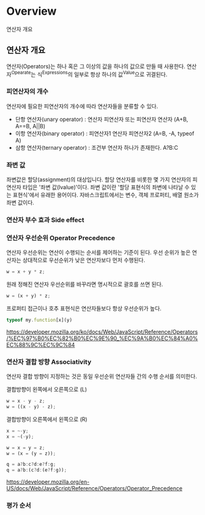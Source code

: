 # Overview

<p class="sub-title">연산자 개요</p>

## 연산자 개요

연산자(Operators)는 하나 혹은 그 이상의 값을 하나의 값으로 만들 때 사용한다.
연산자<sup>Opearate</sup>는 식<sup>Expressions</sup>의 일부로 항상 하나의 값<sup>Value</sup>으로 귀결된다.

### 피연산자의 개수

연산자에 필요한 피연산자의 개수에 따라 연산자들을 분류할 수 있다.
* 단항 연산자(unary operator) : 연산자 피연산자 또는 피연산자 연산자 (A+B, A==B, A||B)
* 이항 연산자(binary operator) : 피연산자1 연산자 피연산자2 (A=B, -A, typeof A)
* 삼항 연산자(ternary operator) : 조건부 연산자 하나가 존재한다. A?B:C

### 좌변 값

좌변값은 할당(assignment)의 대상입니다.
할당 연산자를 비롯한 몇 가지 연산자의 피연산자 타입은 '좌변 값(lvalue)'이다.
좌변 값이란 '할당 표현식의 좌변에 나타날 수 있는 표현식'에서 유래한 용어이다.
자바스크립트에서는 변수, 객체 프로퍼티, 배열 원소가 좌변 값이다.

### 연산자 부수 효과 Side effect

### 연산자 우선순위 Operator Precedence

연산자 우선순위는 연산이 수행되는 순서를 제어하는 기준이 된다.
우선 순위가 높은 연산자는 상대적으로 우선순위가 낮은 연산자보다 먼저 수행된다.

```js
w = x + y * z;
```

원래 정해진 연산자 우선순위를 바꾸라면 명시적으로 괄호를 쓰면 된다.

```js
w = (x + y) * z;
```

프로퍼티 접근이나 호추 표현식은 연산자들보다 항상 우선순위가 높다.

```js
typeof my.function[x](y)
```

https://developer.mozilla.org/ko/docs/Web/JavaScript/Reference/Operators/%EC%97%B0%EC%82%B0%EC%9E%90_%EC%9A%B0%EC%84%A0%EC%88%9C%EC%9C%84

### 연산자 결합 방향 Associativity

연산자 결합 방향이 지정하는 것은 동일 우선순위 연산자들 간의 수행 순서를 의미한다.

결합방향이 왼쪽에서 오른쪽으로 (L)

```js
w = x - y - z;
w = ((x - y) - z);
```

결합방향이 오른쪽에서 왼쪽으로 (R)

```js
x = ~-y;
x = ~(-y);

w = x = y = z;
w = (x = (y = z));

q = a?b:c?d:e?f:g;
q = a?b:(c?d:(e?f:g));
```

https://developer.mozilla.org/en-US/docs/Web/JavaScript/Reference/Operators/Operator_Precedence






### 평가 순서